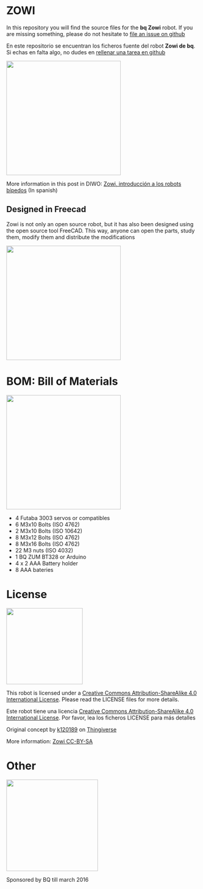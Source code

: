 # ZOWI

In this repository you will find the source files for the **bq Zowi** robot. If you are missing something, please do not hesitate to [file an issue on github](https://github.com/bq/zowiissues)

En este repositorio se encuentran los ficheros fuente del robot **Zowi de bq**. Si echas en falta algo, no dudes en [rellenar una tarea en github](https://github.com/bq/zowi/issues)


<img src="images/zowi-image-1.png" width="300" align="center"> 


More information in this post in DIWO: [Zowi, introducción a los robots bípedos](http://diwo.bq.com/zowi-introduccion-a-los-robots-bipedos/) (In spanish)

## Designed in Freecad

Zowi is not only an open source robot, but it has also been designed using the open source tool FreeCAD. This way, anyone can open the parts, study them, modify them and distribute the modifications

<img src="images/zowi-image-2.png" width="300" align="center"> 

# BOM: Bill of Materials

<img src="images/zowi-bom.png" width="300" align="center"> 

* 4 Futaba 3003 servos or compatibles
* 6 M3x10 Bolts (ISO 4762)
* 2 M3x10 Bolts (ISO 10642)
* 8 M3x12 Bolts (ISO 4762)
* 8 M3x16 Bolts (ISO 4762)
* 22 M3 nuts (ISO 4032)
* 1 BQ ZUM BT328 or Arduino
* 4 x 2 AAA Battery holder
* 8 AAA bateries


# License 

<img src="images/by-sa.png" width="200" align = "center">

This robot is licensed under a [Creative Commons Attribution-ShareAlike 4.0 International License](http://creativecommons.org/licenses/by-sa/4.0/). Please read the LICENSE files for more details.

Este robot tiene una licencia [Creative Commons Attribution-ShareAlike 4.0 International License](http://creativecommons.org/licenses/by-sa/4.0/). Por favor, lea los ficheros LICENSE para más detalles

Original concept by [k120189](http://www.thingiverse.com/k120189/about) on [Thingiverse](http://www.thingiverse.com/thing:43708)

More information: [Zowi CC-BY-SA](http://diwo.bq.com/zowi-cc-by-sa/)

# Other

<img src="images/bq-logo-human-right-technology.png" width="240" align="center">

Sponsored by BQ till march 2016
